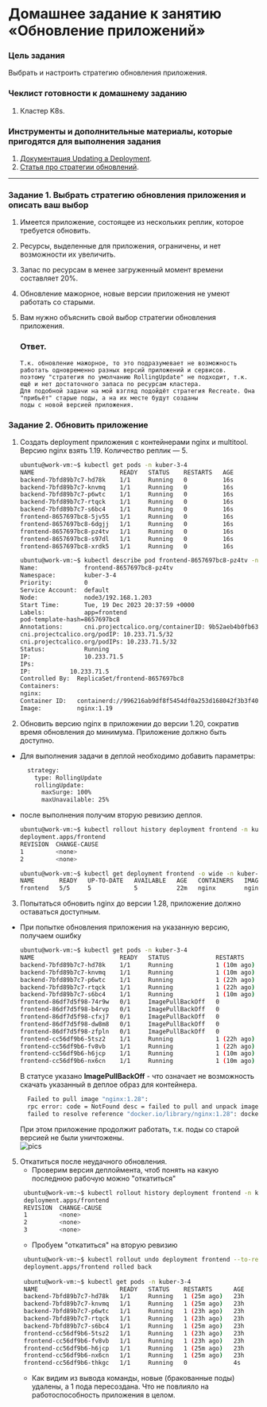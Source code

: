 # Домашнее задание к занятию «Обновление приложений»

### Цель задания

Выбрать и настроить стратегию обновления приложения.

### Чеклист готовности к домашнему заданию

1. Кластер K8s.

### Инструменты и дополнительные материалы, которые пригодятся для выполнения задания

1. [Документация Updating a Deployment](https://kubernetes.io/docs/concepts/workloads/controllers/deployment/#updating-a-deployment).
2. [Статья про стратегии обновлений](https://habr.com/ru/companies/flant/articles/471620/).

-----

### Задание 1. Выбрать стратегию обновления приложения и описать ваш выбор

1. Имеется приложение, состоящее из нескольких реплик, которое требуется обновить.
2. Ресурсы, выделенные для приложения, ограничены, и нет возможности их увеличить.
3. Запас по ресурсам в менее загруженный момент времени составляет 20%.
4. Обновление мажорное, новые версии приложения не умеют работать со старыми.
5. Вам нужно объяснить свой выбор стратегии обновления приложения.

    ### Ответ.
    ```
    Т.к. обновление мажорное, то это подразумевает не возможность работать одновременно разных версий приложений и сервисов.  
    поэтому "стратегия по умолчанию RollingUpdate" не подходит, т.к. ещё и нет достаточного запаса по ресурсам кластера.   
    Для подобной задачи на мой взгляд подойдёт стратегия Recreate. Она "прибьёт" старые поды, а на их месте будут созданы  
    поды с новой версией приложения. 
    ```

### Задание 2. Обновить приложение

1. Создать deployment приложения с контейнерами nginx и multitool. Версию nginx взять 1.19. Количество реплик — 5.
   ```bash
   ubuntu@work-vm:~$ kubectl get pods -n kuber-3-4
   NAME                        READY   STATUS    RESTARTS   AGE
   backend-7bfd89b7c7-hd78k    1/1     Running   0          16s
   backend-7bfd89b7c7-knvmq    1/1     Running   0          16s
   backend-7bfd89b7c7-p6wtc    1/1     Running   0          16s
   backend-7bfd89b7c7-rtqck    1/1     Running   0          16s
   backend-7bfd89b7c7-s6bc4    1/1     Running   0          16s
   frontend-8657697bc8-5jv55   1/1     Running   0          16s
   frontend-8657697bc8-6dgjj   1/1     Running   0          16s
   frontend-8657697bc8-pz4tv   1/1     Running   0          16s
   frontend-8657697bc8-s97dl   1/1     Running   0          16s
   frontend-8657697bc8-xrdk5   1/1     Running   0          16s 
   ```
   ```bash
   ubuntu@work-vm:~$ kubectl describe pod frontend-8657697bc8-pz4tv -n kuber-3-4
   Name:             frontend-8657697bc8-pz4tv
   Namespace:        kuber-3-4
   Priority:         0
   Service Account:  default
   Node:             node3/192.168.1.203
   Start Time:       Tue, 19 Dec 2023 20:37:59 +0000
   Labels:           app=frontend
   pod-template-hash=8657697bc8
   Annotations:      cni.projectcalico.org/containerID: 9b52aeb4b0fb63e50a43b86a9a2677a85569522e1e0ae3867840cc19a5aa96a1
   cni.projectcalico.org/podIP: 10.233.71.5/32
   cni.projectcalico.org/podIPs: 10.233.71.5/32
   Status:           Running
   IP:               10.233.71.5
   IPs:
   IP:           10.233.71.5
   Controlled By:  ReplicaSet/frontend-8657697bc8
   Containers:
   nginx:
   Container ID:   containerd://996216ab9df8f5454df0a253d168042f3b3f400a670c5207ac70d2d7d77c120d
   Image:          nginx:1.19 
   ```
2. Обновить версию nginx в приложении до версии 1.20, сократив время обновления до минимума. Приложение должно быть доступно.
* Для выполнения задачи в деплой необходимо добавить параметры: 
   ```bash
     strategy:
       type: RollingUpdate
       rollingUpdate:
         maxSurge: 100%
         maxUnavailable: 25%
   ```
* после выполнения получим вторую ревизию деплоя.
   ```bash
   ubuntu@work-vm:~$ kubectl rollout history deployment frontend -n kuber-3-4
   deployment.apps/frontend
   REVISION  CHANGE-CAUSE
   1         <none>
   2         <none>   
   ```
   ```bash
   ubuntu@work-vm:~$ kubectl get deployment frontend -o wide -n kuber-3-4
   NAME       READY   UP-TO-DATE   AVAILABLE   AGE   CONTAINERS   IMAGES       SELECTOR
   frontend   5/5     5            5           22m   nginx        nginx:1.20   app=frontend   
   ```
3. Попытаться обновить nginx до версии 1.28, приложение должно оставаться доступным.
* При попытке обновления приложения на указанную версию, получаем ошибку 
   ```bash
   ubuntu@work-vm:~$ kubectl get pods -n kuber-3-4
   NAME                        READY   STATUS             RESTARTS      AGE
   backend-7bfd89b7c7-hd78k    1/1     Running            1 (10m ago)   23h
   backend-7bfd89b7c7-knvmq    1/1     Running            1 (10m ago)   23h
   backend-7bfd89b7c7-p6wtc    1/1     Running            1 (22h ago)   23h
   backend-7bfd89b7c7-rtqck    1/1     Running            1 (22h ago)   23h
   backend-7bfd89b7c7-s6bc4    1/1     Running            1 (10m ago)   23h
   frontend-86df7d5f98-74r9w   0/1     ImagePullBackOff   0             97s
   frontend-86df7d5f98-b4rvp   0/1     ImagePullBackOff   0             97s
   frontend-86df7d5f98-cfxj7   0/1     ImagePullBackOff   0             97s
   frontend-86df7d5f98-dw8m8   0/1     ImagePullBackOff   0             97s
   frontend-86df7d5f98-zfpln   0/1     ImagePullBackOff   0             97s
   frontend-cc56df9b6-5tsz2    1/1     Running            1 (22h ago)   23h
   frontend-cc56df9b6-fv8vb    1/1     Running            1 (22h ago)   23h
   frontend-cc56df9b6-h6jcp    1/1     Running            1 (10m ago)   23h
   frontend-cc56df9b6-nx6cn    1/1     Running            1 (10m ago)   23h
  ```
   В статусе указано **ImagePullBackOff** - что означает не возможность скачать указанный в деплое образ для контейнера. 
   ```bash
     Failed to pull image "nginx:1.28":
     rpc error: code = NotFound desc = failed to pull and unpack image "docker.io/library/nginx:1.28":
     failed to resolve reference "docker.io/library/nginx:1.28": docker.io/library/nginx:1.28: not found
     ```
  При этом приложение продолжит работать, т.к. поды со старой версией не были уничтожены.  
![pics](https://github.com/Rain-m-a-n/devops-netology/blob/master/Компоненты20%20Kubernetes/Home_Work_(3.4)/pics/nginx.jpg)

5. Откатиться после неудачного обновления.
   * Проверим версия деплоймента, чтоб понять на какую последнюю рабочую можно "откатиться"
   ```bash
    ubuntu@work-vm:~$ kubectl rollout history deployment frontend -n kuber-3-4
    deployment.apps/frontend
    REVISION  CHANGE-CAUSE
    1         <none>
    2         <none>
    3         <none>
    ```
   * Пробуем "откатиться" на вторую ревизию 
   ```bash
    ubuntu@work-vm:~$ kubectl rollout undo deployment frontend --to-revision 2 -n kuber-3-4
    deployment.apps/frontend rolled back
    
    ubuntu@work-vm:~$ kubectl get pods -n kuber-3-4
    NAME                       READY   STATUS    RESTARTS      AGE
    backend-7bfd89b7c7-hd78k   1/1     Running   1 (25m ago)   23h
    backend-7bfd89b7c7-knvmq   1/1     Running   1 (25m ago)   23h
    backend-7bfd89b7c7-p6wtc   1/1     Running   1 (23h ago)   23h
    backend-7bfd89b7c7-rtqck   1/1     Running   1 (23h ago)   23h
    backend-7bfd89b7c7-s6bc4   1/1     Running   1 (25m ago)   23h
    frontend-cc56df9b6-5tsz2   1/1     Running   1 (23h ago)   23h
    frontend-cc56df9b6-fv8vb   1/1     Running   1 (23h ago)   23h
    frontend-cc56df9b6-h6jcp   1/1     Running   1 (25m ago)   23h
    frontend-cc56df9b6-nx6cn   1/1     Running   1 (25m ago)   23h
    frontend-cc56df9b6-thkgc   1/1     Running   0             4s
    ```
    * Как видим из вывода команды, новые (бракованные поды) удалены, а 1 пода пересоздана. Что не повлияло на работоспособность приложения в целом. 

